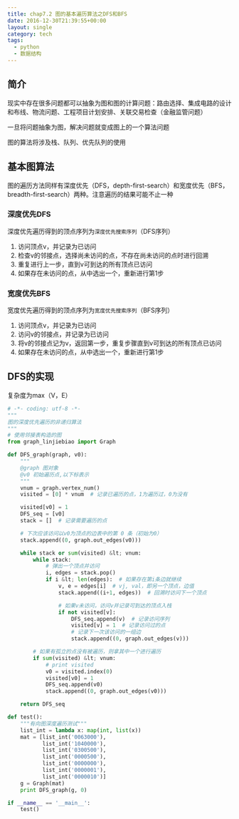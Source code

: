 ```yaml
---
title: chap7.2 图的基本遍历算法之DFS和BFS
date: 2016-12-30T21:39:55+00:00
layout: single
category: tech
tags:
  - python
  - 数据结构
---
```


## 简介

现实中存在很多问题都可以抽象为图和图的计算问题：路由选择、集成电路的设计和布线、物流问题、工程项目计划安排、关联交易检查（金融监管问题）

一旦将问题抽象为图，解决问题就变成图上的一个算法问题

图的算法将涉及栈、队列、优先队列的使用

<!--more-->

## 基本图算法

图的遍历方法同样有深度优先（DFS，depth-first-search）和宽度优先（BFS，breadth-first-search）两种。注意遍历的结果可能不止一种

### 深度优先DFS

深度优先遍历得到的顶点序列为`深度优先搜索序列`（DFS序列）

1. 访问顶点v，并记录为已访问
2. 检查v的邻接点，选择尚未访问的点，不存在尚未访问的点时进行回溯
3. 重复进行上一步，直到v可到达的所有顶点已访问
4. 如果存在未访问的点，从中选出一个，重新进行第1步

### 宽度优先BFS


宽度优先遍历得到的顶点序列为`宽度优先搜索序列`（BFS序列）

1. 访问顶点v，并记录为已访问
2. 访问v的邻接点，并记录为已访问
3. 将v的邻接点记为v，返回第一步，重复步骤直到v可到达的所有顶点已访问
5. 如果存在未访问的点，从中选出一个，重新进行第1步

## DFS的实现

复杂度为max（V，E）


```python
# -*- coding: utf-8 -*-
"""
图的深度优先遍历的非递归算法
"""
# 使用邻接表构造的图
from graph_linjiebiao import Graph

def DFS_graph(graph, v0):
    """
    @graph 图对象
    @v0 初始遍历点,以下标表示
    """
    vnum = graph.vertex_num()
    visited = [0] * vnum  # 记录已遍历的点，1为遍历过，0为没有

    visited[v0] = 1
    DFS_seq = [v0]
    stack = []  # 记录需要遍历的点

    # 下次应该访问以v0为顶点的边表中的第 0 条（初始为0）
    stack.append((0, graph.out_edges(v0)))

    while stack or sum(visited) &lt; vnum:
        while stack:
            # 弹出一个顶点并访问
            i, edges = stack.pop()
            if i &lt; len(edges):  # 如果存在第i条边就继续
                v, e = edges[i]  # vj, val，即另一个顶点，边值
                stack.append((i+1, edges))  # 回溯时访问下一个顶点

                # 如果v未访问，访问v并记录可到达的顶点入栈
                if not visited[v]:
                    DFS_seq.append(v)  # 记录访问序列
                    visited[v] = 1  # 记录访问过的点
                    # 记录下一次该访问的一组边
                    stack.append((0, graph.out_edges(v)))

        # 如果有孤立的点没有被遍历，则拿其中一个进行遍历
        if sum(visited) &lt; vnum:
            # print visited
            v0 = visited.index(0)
            visited[v0] = 1
            DFS_seq.append(v0)
            stack.append((0, graph.out_edges(v0)))

    return DFS_seq

def test():
    """有向图深度遍历测试"""
    list_int = lambda x: map(int, list(x))
    mat = [list_int('0063000'),
           list_int('1040000'),
           list_int('0300500'),
           list_int('0000500'),
           list_int('0000000'),
           list_int('0000001'),
           list_int('0000010')]
    g = Graph(mat)
    print DFS_graph(g, 0)

if __name__ == '__main__':
    test()
```
